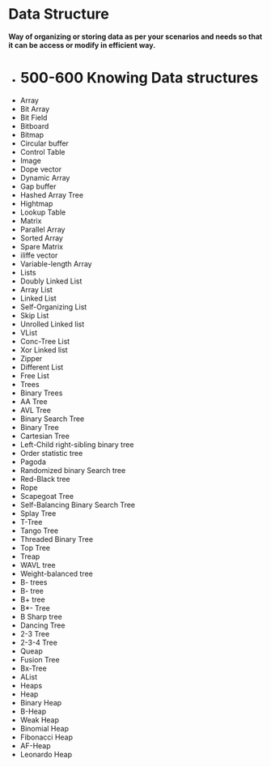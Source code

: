 # Data Structure
**Way of organizing or storing data as per your scenarios and needs so that it can be access or modify in efficient way.**

- # 500-600 Knowing Data structures
- Array
- Bit Array
- Bit Field
- Bitboard
- Bitmap
- Circular buffer
- Control Table
- Image
- Dope vector
- Dynamic Array
- Gap buffer
- Hashed Array Tree
- Hightmap
- Lookup Table
- Matrix
- Parallel Array
- Sorted Array
- Spare Matrix
- iliffe vector
- Variable-length Array
- Lists
- Doubly Linked List
- Array List
- Linked List
- Self-Organizing List
- Skip List
- Unrolled Linked list
- VList
- Conc-Tree List
- Xor Linked list
- Zipper
- Different List
- Free List
- Trees
- Binary Trees
- AA Tree
- AVL Tree
- Binary Search Tree
- Binary Tree
- Cartesian Tree
- Left-Child right-sibling binary tree
- Order statistic tree
- Pagoda
- Randomized binary Search tree
- Red-Black tree
- Rope
- Scapegoat Tree
- Self-Balancing Binary Search Tree
- Splay Tree
- T-Tree
- Tango Tree
- Threaded Binary Tree
- Top Tree
- Treap
- WAVL tree
- Weight-balanced tree
- B- trees
- B- tree
- B+ tree
- B*- Tree 
- B Sharp tree
- Dancing Tree
- 2-3 Tree
- 2-3-4 Tree
- Queap
- Fusion Tree
- Bx-Tree
- AList
- Heaps
- Heap
- Binary Heap
- B-Heap
- Weak Heap
- Binomial Heap
- Fibonacci Heap
- AF-Heap
- Leonardo Heap
